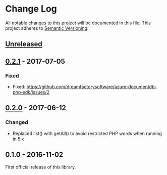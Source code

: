 # Change Log
All notable changes to this project will be documented in this file.
This project adheres to [Semantic Versioning](http://semver.org/).

## [Unreleased]

## [0.2.1] - 2017-07-05
### Fixed
- Fixed: https://github.com/dreamfactorysoftware/azure-documentdb-php-sdk/issues/2

## [0.2.0] - 2017-06-12
### Changed
- Replaced list() with getAll() to avoid restricted PHP words when running in 5.x

## 0.1.0 - 2016-11-02
First official release of this library.

[Unreleased]: https://github.com/dreamfactorysoftware/azure-documentdb-php-sdk/compare/0.2.1...HEAD
[0.2.1]: https://github.com/dreamfactorysoftware/azure-documentdb-php-sdk/compare/0.2.0...0.2.1
[0.2.0]: https://github.com/dreamfactorysoftware/azure-documentdb-php-sdk/compare/0.1.0...0.2.0
